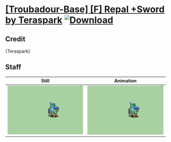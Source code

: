# [\[Troubadour-Base\] \[F\] Repal +Sword by Teraspark](./) [![Download](https://img.shields.io/badge/Download--red?style=social&logo=github)](https://minhaskamal.github.io/DownGit/#/home?url=https://github.com/Klokinator/FE-Repo/tree/main/Battle%20Animations%2FMounted%20-%20Valks%2C%20MKs%2C%20Magi%2F%5BTroubadour-Base%5D%20%5BF%5D%20Repal%20%2BSword%20by%20Teraspark%2F7.%20Staff)

## Credit

{Teraspark}

## Staff

| Still | Animation |
| :---: | :-------: |
| ![Staff still](./Staff_000.png) | ![Staff animation](./Staff.gif) |
